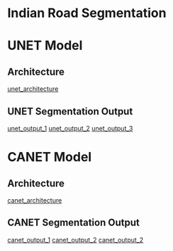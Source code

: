 # Indian Road Segmentation

# UNET Model 

## Architecture
[unet_architecture](https://github.com/cksajil/PortfolioML/blob/main/images/unet.png)

## UNET Segmentation Output

[unet_output_1]()
[unet_output_2]()
[unet_output_3]()


# CANET Model

## Architecture
[canet_architecture](https://github.com/cksajil/PortfolioML/blob/main/images/canet.png)

## CANET Segmentation Output

[canet_output_1]()
[canet_output_2]()
[canet_output_2]()
